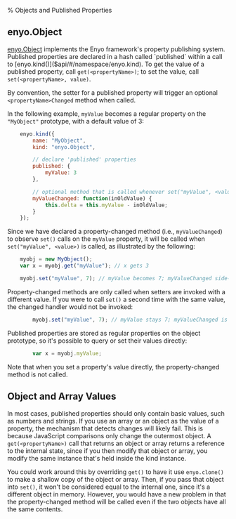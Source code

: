 % Objects and Published Properties

## enyo.Object

[enyo.Object]($api/#/kind/enyo.Object) implements the Enyo framework's property
publishing system.  Published properties are declared in a hash called
`published` within a call to [enyo.kind()]($api/#/namespace/enyo.kind).  To get
the value of a published property, call `get(<propertyName>)`; to set the value,
call `set(<propertyName>, value)`.

By convention, the setter for a published property will trigger an optional
`<propertyName>Changed` method when called.

In the following example, `myValue` becomes a regular property on the
`"MyObject"` prototype, with a default value of 3:

```javascript
    enyo.kind({
        name: "MyObject",
        kind: "enyo.Object",

        // declare 'published' properties
        published: {
            myValue: 3
        },

        // optional method that is called whenever set("myValue", <value>) is called
        myValueChanged: function(inOldValue) {
            this.delta = this.myValue - inOldValue;
        }
    });
```

Since we have declared a property-changed method (i.e., `myValueChanged`) to
observe `set()` calls on the `myValue` property, it will be called when
`set("myValue", <value>)` is called, as illustrated by the following:

```javascript
    myobj = new MyObject();
    var x = myobj.get("myValue"); // x gets 3

    myobj.set("myValue", 7); // myValue becomes 7; myValueChanged side-effect sets delta to 4
```

Property-changed methods are only called when setters are invoked with a
different value.  If you were to call `set()` a second time with the same
value, the changed handler would not be invoked:

```javascript
        myobj.set("myValue", 7); // myValue stays 7; myValueChanged is *not* called
```

Published properties are stored as regular properties on the object prototype,
so it's possible to query or set their values directly:

```javascript
        var x = myobj.myValue;
```

Note that when you set a property's value directly, the property-changed method
is not called.

## Object and Array Values

In most cases, published properties should only contain basic values, such as
numbers and strings.  If you use an array or an object as the value of a
property, the mechanism that detects changes will likely fail.  This is because
JavaScript comparisons only change the outermost object.  A `get(<propertyName>)`
call that returns an object or array returns a reference to the internal state,
since if you then modify that object or array, you modify the same instance
that's held inside the kind instance.

You could work around this by overriding `get()` to have it use `enyo.clone()`
to make a shallow copy of the object or array.  Then, if you pass that object
into `set()`, it won't be considered equal to the internal one, since it's a
different object in memory.  However, you would have a new problem in that the
property-changed method will be called even if the two objects have all the same
contents.
